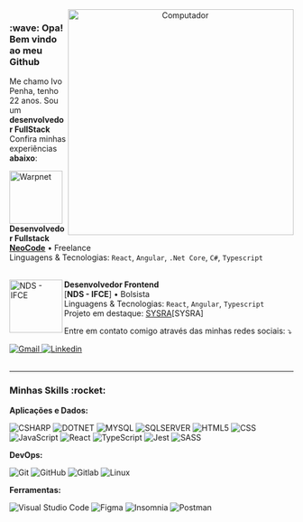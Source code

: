 <div align="center">
<img src="https://camo.githubusercontent.com/62da68eb62b1e5f175f7d1f0191dd89a653d7908feb22d37d4a0ab07365d6791/68747470733a2f2f6d656469612e67697068792e636f6d2f6d656469612f4d3967624264396e6244724f5475314d71782f67697068792e676966" height="400" align="right" alt="Computador" pointer-events= "none" style="pointer-events: none">
</div>
<div width="400" min-width="400" align="left">
<h3>:wave: Opa! Bem vindo ao meu Github</h3>

<p align="left"> 
  Me chamo Ivo Penha, tenho 22 anos. Sou um <strong>desenvolvedor FullStack</strong>
  </br>
  Confira minhas experiências <strong>abaixo</strong>:
</p>

[<img align="left" height="94px" width="94px" alt="Warpnet" src="https://media.licdn.com/dms/image/C4D0BAQFWN4xfqHoAcA/company-logo_200_200/0/1674750502384?e=1698883200&v=beta&t=_wA2yCjET-YhlbC_lReWEg0abdqjZim5hPtJzUbw21g"/>]([https://www.neocodesolutions.com](https://www.linkedin.com/company/neo-code-solutions/))

**Desenvolvedor Fullstack** \
[**NeoCode**]([https://www.neocodesolutions.com](https://www.linkedin.com/company/neo-code-solutions/)/) • Freelance \
Linguagens & Tecnologias: `React`, `Angular`, `.Net Core`, `C#`, `Typescript`\
<br/>

<img align="left" height="94px" width="94px" alt="NDS - IFCE" src="https://oche.ifce.edu.br/assets/img/logo_ifce.png"/>

**Desenvolvedor Frontend** \
[**NDS - IFCE**] • Bolsista \
Linguagens & Tecnologias: `React`, `Angular`, `Typescript`\
Projeto em destaque: <a href="sysra-h.maracanau.ifce.edu.br" target="_blank">SYSRA</a>[SYSRA]
<br/>

</div>

<p align="left">
  Entre em contato comigo através das minhas redes sociais: ⤵️
</p>

<div align="left">
  <a href="mailto:penha.ivo.dev@gmail.com" target="_blank">
    <img src="https://img.shields.io/badge/-Gmail-FF0000?style=flat-square&labelColor=FF0000&logo=gmail&logoColor=white&link=mailto:matheusfelipetp@outlook.com" alt="Gmail"/>
  </a>

  <a href="https://www.linkedin.com/in/ivo-penha/" target="_blank">
    <img src="https://img.shields.io/badge/-Linkedin-0e76a8?style=flat-square&logo=Linkedin&logoColor=white&link=https://www.linkedin.com/in/matheusfelipetp" alt="Linkedin" />
  </a>
  
</div>  

</br>

---

<h3>Minhas Skills :rocket:</h3>

  **Aplicações e Dados:**
  
  ![CSHARP](https://img.shields.io/badge/-CSharp-333333?style=flat&logo=csharp)
  ![DOTNET](https://img.shields.io/badge/-.Net-333333?style=flat&logo=DotNet)
  ![MYSQL](https://img.shields.io/badge/-MySQL-333333?style=flat&logo=MySQL)
  ![SQLSERVER](https://img.shields.io/badge/-SQLServer-333333?style=flat&logo=SQLServer)
  ![HTML5](https://img.shields.io/badge/-HTML5-333333?style=flat&logo=HTML5)
  ![CSS](https://img.shields.io/badge/-CSS-333333?style=flat&logo=CSS3&logoColor=1572B6)
  ![JavaScript](https://img.shields.io/badge/-JavaScript-333333?style=flat&logo=javascript)
  ![React](https://img.shields.io/badge/-React-333333?style=flat&logo=react)
  ![TypeScript](https://img.shields.io/badge/-TypeScript-333333?style=flat&logo=TypeScript)
  ![Jest](https://img.shields.io/badge/-Jest-333333?style=flat&logo=jest&logoColor=red)
  ![SASS](https://img.shields.io/badge/-SASS-333333?style=flat&logo=SASS)

**DevOps:**

  ![Git](https://img.shields.io/badge/-Git-333333?style=flat&logo=git)
  ![GitHub](https://img.shields.io/badge/-GitHub-333333?style=flat&logo=github)
  ![Gitlab](https://img.shields.io/badge/-Gitlab-333333?style=flat&logo=gitlab)
  ![Linux](https://img.shields.io/badge/-Linux-333333?style=flat&logo=linux)
  

**Ferramentas:**

  ![Visual Studio Code](https://img.shields.io/badge/-Visual%20Studio%20Code-333333?style=flat&logo=visual-studio-code&logoColor=007ACC)
  ![Figma](https://img.shields.io/badge/-Figma-333333?style=flat&logo=figma&logoColor=fff)
  ![Insomnia](https://img.shields.io/badge/-Insomnia-333333?style=flat&logo=insomnia)
  ![Postman](https://img.shields.io/badge/-Postman-333333?style=flat&logo=postman)
</br>


